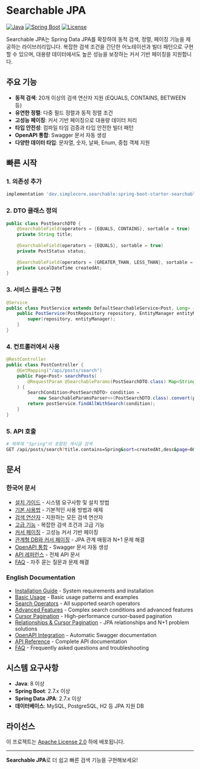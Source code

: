 # Searchable JPA

[![Java](https://img.shields.io/badge/Java-8%2B-orange.svg)](https://www.oracle.com/java/)
[![Spring Boot](https://img.shields.io/badge/Spring%20Boot-2.7%2B-green.svg)](https://spring.io/projects/spring-boot)
[![License](https://img.shields.io/badge/License-Apache%202.0-blue.svg)](https://opensource.org/licenses/Apache-2.0)

Searchable JPA는 Spring Data JPA를 확장하여 동적 검색, 정렬, 페이징 기능을 제공하는 라이브러리입니다. 복잡한 검색 조건을 간단한 어노테이션과 빌더 패턴으로 구현할 수 있으며, 대용량 데이터에서도 높은 성능을 보장하는 커서 기반 페이징을 지원합니다.

## 주요 기능

- **동적 검색**: 20개 이상의 검색 연산자 지원 (EQUALS, CONTAINS, BETWEEN 등)
- **유연한 정렬**: 다중 필드 정렬과 동적 정렬 조건
- **고성능 페이징**: 커서 기반 페이징으로 대용량 데이터 처리
- **타입 안전성**: 컴파일 타임 검증과 타입 안전한 빌더 패턴
- **OpenAPI 통합**: Swagger 문서 자동 생성
- **다양한 데이터 타입**: 문자열, 숫자, 날짜, Enum, 중첩 객체 지원

## 빠른 시작

### 1. 의존성 추가

```gradle
implementation 'dev.simplecore.searchable:spring-boot-starter-searchable-jpa:0.0.4-SNAPSHOT'
```

### 2. DTO 클래스 정의

```java
public class PostSearchDTO {
    @SearchableField(operators = {EQUALS, CONTAINS}, sortable = true)
    private String title;
    
    @SearchableField(operators = {EQUALS}, sortable = true)
    private PostStatus status;
    
    @SearchableField(operators = {GREATER_THAN, LESS_THAN}, sortable = true)
    private LocalDateTime createdAt;
}
```

### 3. 서비스 클래스 구현

```java
@Service
public class PostService extends DefaultSearchableService<Post, Long> {
    public PostService(PostRepository repository, EntityManager entityManager) {
        super(repository, entityManager);
    }
}
```

### 4. 컨트롤러에서 사용

```java
@RestController
public class PostController {
    @GetMapping("/api/posts/search")
    public Page<Post> searchPosts(
        @RequestParam @SearchableParams(PostSearchDTO.class) Map<String, String> params
    ) {
        SearchCondition<PostSearchDTO> condition = 
            new SearchableParamsParser<>(PostSearchDTO.class).convert(params);
        return postService.findAllWithSearch(condition);
    }
}
```

### 5. API 호출

```bash
# 제목에 "Spring"이 포함된 게시글 검색
GET /api/posts/search?title.contains=Spring&sort=createdAt,desc&page=0&size=10
```

## 문서

### 한국어 문서
- [설치 가이드](docs/ko/installation.md) - 시스템 요구사항 및 설치 방법
- [기본 사용법](docs/ko/basic-usage.md) - 기본적인 사용 방법과 예제
- [검색 연산자](docs/ko/search-operators.md) - 지원하는 모든 검색 연산자
- [고급 기능](docs/ko/advanced-features.md) - 복잡한 검색 조건과 고급 기능
- [커서 페이징](docs/ko/cursor-pagination.md) - 고성능 커서 기반 페이징
- [관계형 DB와 커서 페이징](docs/ko/relationship-and-cursor-pagination.md) - JPA 관계 매핑과 N+1 문제 해결
- [OpenAPI 통합](docs/ko/openapi-integration.md) - Swagger 문서 자동 생성
- [API 레퍼런스](docs/ko/api-reference.md) - 전체 API 문서
- [FAQ](docs/ko/faq.md) - 자주 묻는 질문과 문제 해결

### English Documentation
- [Installation Guide](docs/en/installation.md) - System requirements and installation
- [Basic Usage](docs/en/basic-usage.md) - Basic usage patterns and examples
- [Search Operators](docs/en/search-operators.md) - All supported search operators
- [Advanced Features](docs/en/advanced-features.md) - Complex search conditions and advanced features
- [Cursor Pagination](docs/en/cursor-pagination.md) - High-performance cursor-based pagination
- [Relationships & Cursor Pagination](docs/en/relationship-and-cursor-pagination.md) - JPA relationships and N+1 problem solutions
- [OpenAPI Integration](docs/en/openapi-integration.md) - Automatic Swagger documentation
- [API Reference](docs/en/api-reference.md) - Complete API documentation
- [FAQ](docs/en/faq.md) - Frequently asked questions and troubleshooting

## 시스템 요구사항

- **Java**: 8 이상
- **Spring Boot**: 2.7.x 이상
- **Spring Data JPA**: 2.7.x 이상
- **데이터베이스**: MySQL, PostgreSQL, H2 등 JPA 지원 DB

## 라이선스

이 프로젝트는 [Apache License 2.0](LICENSE) 하에 배포됩니다.

---

**Searchable JPA**로 더 쉽고 빠른 검색 기능을 구현해보세요! 